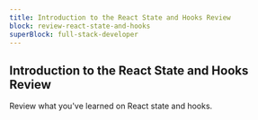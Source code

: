 ```yaml
---
title: Introduction to the React State and Hooks Review
block: review-react-state-and-hooks
superBlock: full-stack-developer
---
```


## Introduction to the React State and Hooks Review

Review what you've learned on React state and hooks.
